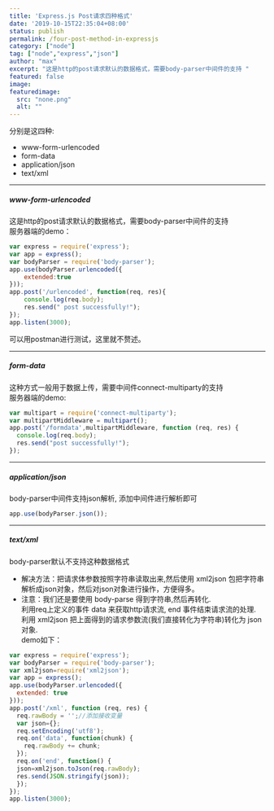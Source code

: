```yaml
---
title: 'Express.js Post请求四种格式'
date: '2019-10-15T22:35:04+08:00'
status: publish
permalink: /four-post-method-in-expressjs
category: ["node"] 
tag: ["node","express","json"]
author: "max"
excerpt: "这是http的post请求默认的数据格式，需要body-parser中间件的支持 "
featured: false
image: 
featuredimage:
  src: "none.png"
  alt: ""
---
```

分别是这四种:


- www-form-urlencoded
- form-data
- application/json
- text/xml 

---

##### www-form-urlencoded

这是http的post请求默认的数据格式，需要body-parser中间件的支持  
 服务器端的demo：

```js
var express = require('express');
var app = express();
var bodyParser = require('body-parser');
app.use(bodyParser.urlencoded({
    extended:true
}));
app.post('/urlencoded', function(req, res){
    console.log(req.body);
    res.send(" post successfully!");
});
app.listen(3000);
```

可以用postman进行测试，这里就不赘述。

---

##### form-data

这种方式一般用于数据上传，需要中间件connect-multiparty的支持  
服务器端的demo:

```js
var multipart = require('connect-multiparty');
var multipartMiddleware = multipart();
app.post('/formdata',multipartMiddleware, function (req, res) {
  console.log(req.body);
  res.send("post successfully!");
});
```

---

#####  application/json

body-parser中间件支持json解析, 添加中间件进行解析即可

```js
app.use(bodyParser.json());
```

---

##### text/xml

body-parser默认不支持这种数据格式

- 解决方法：把请求体参数按照字符串读取出来,然后使用 xml2json 包把字符串解析成json对象，然后对json对象进行操作，方便得多。
- 注意：我们还是要使用 body-parse 得到字符串,然后再转化.  
  利用req上定义的事件 data 来获取http请求流, end 事件结束请求流的处理.  
  利用 xml2json 把上面得到的请求参数流(我们直接转化为字符串)转化为 json 对象.  
  demo如下：

```js
var express = require('express');
var bodyParser = require('body-parser');
var xml2json=require('xml2json');
var app = express();
app.use(bodyParser.urlencoded({
  extended: true
}));
app.post('/xml', function (req, res) {
  req.rawBody = '';//添加接收变量
  var json={};
  req.setEncoding('utf8');
  req.on('data', function(chunk) {
    req.rawBody += chunk;
  });
  req.on('end', function() {
  json=xml2json.toJson(req.rawBody);
  res.send(JSON.stringify(json));
  });
});
app.listen(3000);
```